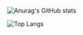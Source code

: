 ![Anurag's GitHub stats](https://github-readme-stats.vercel.app/api?username=JulesBobeuf&show_icons=true&theme=dark)

![Top Langs](https://github-readme-stats.vercel.app/api/top-langs/?username=JulesBobeuf&langs_count=5)
